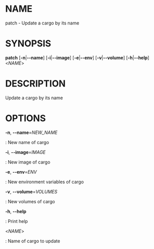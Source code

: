 # NAME

patch - Update a cargo by its name

# SYNOPSIS

**patch** \[**-n**\|**\--name**\] \[**-i**\|**\--image**\]
\[**-e**\|**\--env**\] \[**-v**\|**\--volume**\] \[**-h**\|**\--help**\]
\<*NAME*\>

# DESCRIPTION

Update a cargo by its name

# OPTIONS

**-n**, **\--name**=*NEW_NAME*

:   New name of cargo

**-i**, **\--image**=*IMAGE*

:   New image of cargo

**-e**, **\--env**=*ENV*

:   New environment variables of cargo

**-v**, **\--volume**=*VOLUMES*

:   New volumes of cargo

**-h**, **\--help**

:   Print help

\<*NAME*\>

:   Name of cargo to update
